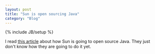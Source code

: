 ```yaml
---
layout: post
title: "Sun is open sourcing Java"
category: "Blog"
---
```

{% include JB/setup %}

I read [this article](http://news.com.com/2100-7344_3-6072760.html?part=rss&tag=6072760&subj=news) about how Sun is going to open source Java. They just don't know how they are going to do it yet.